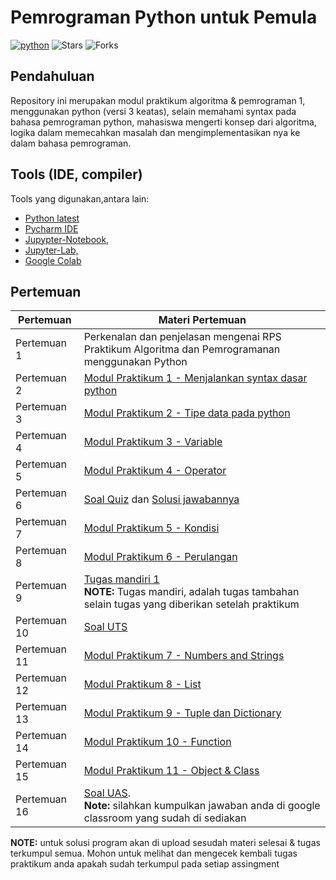 # Pemrograman Python untuk Pemula

<a href="https://github.com/alwinw?tab=repositories&language=python" target="_blank"><img alt="python" src="https://img.shields.io/badge/-python-3776AB?style=flat-square&logo=Python&logoColor=white"></a>
<img alt="Stars" src="https://img.shields.io/github/stars/twseptian/Pemrograman-Python-Untuk-Pemula?style=flat-square&labelColor=343b41"/> <img alt="Forks" src="https://img.shields.io/github/forks/twseptian/Pemrograman-Python-Untuk-Pemula?style=flat-square&labelColor=343b41"/></p>

## Pendahuluan

Repository ini merupakan modul praktikum algoritma & pemrograman 1, menggunakan python (versi 3 keatas), selain memahami syntax pada bahasa pemrograman python, mahasiswa mengerti konsep dari algoritma, logika dalam memecahkan masalah dan mengimplementasikan nya ke dalam bahasa pemrograman. 

## Tools (IDE, compiler)
Tools yang digunakan,antara lain:
- [Python latest](https://www.python.org/downloads/) 
- [Pycharm IDE](https://www.jetbrains.com/pycharm/)
- [Jupypter-Notebook](https://jupyter.org/), 
- [Jupyter-Lab,](https://jupyterlab.readthedocs.io/en/stable/)
- [Google Colab](https://colab.research.google.com)

## Pertemuan

| Pertemuan     | Materi Pertemuan                     |
| ------------- | ------------------------------------ |
| Pertemuan 1   | Perkenalan dan penjelasan mengenai RPS Praktikum Algoritma dan Pemrogramanan menggunakan Python|
| Pertemuan 2   | [Modul Praktikum 1 - Menjalankan syntax dasar python](https://nbviewer.jupyter.org/github/twseptian/pemrograman-python/blob/master/notebooks/modul-1-menjalankan-python.ipynb) |
| Pertemuan 3   | [Modul Praktikum 2 - Tipe data pada python](https://nbviewer.jupyter.org/github/twseptian/pemrograman-python/blob/master/notebooks/modul-2-tipe-data.ipynb) |
| Pertemuan 4   | [Modul Praktikum 3 - Variable](https://nbviewer.jupyter.org/github/twseptian/pemrograman-python/blob/master/notebooks/modul-3-variable.ipynb)|
| Pertemuan 5   | [Modul Praktikum 4 - Operator](https://nbviewer.jupyter.org/github/twseptian/pemrograman-python/blob/master/notebooks/modul-4-operator.ipynb)|
| Pertemuan 6   | [Soal Quiz](https://github.com/twseptian/pemrograman-python/blob/master/documents/soal-kuis.pdf) dan [Solusi jawabannya](https://github.com/twseptian/pemrograman-python/tree/master/scripts)  |
| Pertemuan 7   | [Modul Praktikum 5 - Kondisi](https://nbviewer.jupyter.org/github/twseptian/pemrograman-python/blob/master/notebooks/modul-5-kondisi.ipynb)|
| Pertemuan 8   | [Modul Praktikum 6 - Perulangan](https://nbviewer.jupyter.org/github/twseptian/pemrograman-python/blob/master/notebooks/modul-6-perulangan.ipynb) |
| Pertemuan 9   | [Tugas mandiri 1](https://github.com/twseptian/pemrograman-python/blob/master/notebooks/tugas-mandiri.md) <br>**NOTE:** Tugas mandiri, adalah tugas tambahan selain tugas yang diberikan setelah praktikum  |
| Pertemuan 10   | [Soal UTS](https://github.com/twseptian/pemrograman-python/blob/master/notebooks/uts.md) |
| Pertemuan 11  | [Modul Praktikum 7 - Numbers and Strings](https://nbviewer.jupyter.org/github/twseptian/pemrograman-python/blob/master/notebooks/modul-7-numbers-dan-string.ipynb)|
| Pertemuan 12  | [Modul Praktikum 8 - List](https://nbviewer.jupyter.org/github/twseptian/pemrograman-python/blob/master/notebooks/modul-8-list.ipynb)|
| Pertemuan 13  | [Modul Praktikum 9 - Tuple dan Dictionary](https://github.com/twseptian/pemrograman-python/blob/master/notebooks/modul-9-tuple-dictionary.ipynb) |
| Pertemuan 14  | [Modul Praktikum 10 - Function](https://github.com/twseptian/pemrograman-python/blob/master/notebooks/modul-10-fungsi_function.ipynb) |
| Pertemuan 15  | [Modul Praktikum 11 - Object & Class](https://github.com/twseptian/pemrograman-python/blob/master/notebooks/modul-11-object-class.ipynb) |
| Pertemuan 16  | [Soal UAS](https://github.com/twseptian/pemrograman-python/blob/master/notebooks/uas.md).<br>**Note:** silahkan kumpulkan jawaban anda di google classroom yang sudah di sediakan|

**NOTE:** untuk solusi program akan di upload sesudah materi selesai & tugas terkumpul semua. Mohon untuk melihat dan mengecek kembali tugas praktikum anda apakah sudah terkumpul pada setiap assingment

